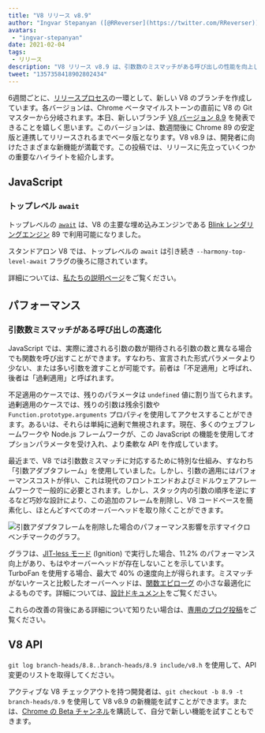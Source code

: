 ```yaml
---
title: "V8 リリース v8.9"
author: "Ingvar Stepanyan ([@RReverser](https://twitter.com/RReverser)), 呼び出し待ち"
avatars: 
 - "ingvar-stepanyan"
date: 2021-02-04
tags: 
 - リリース
description: "V8 リリース v8.9 は、引数数のミスマッチがある呼び出しの性能を向上します。"
tweet: "1357358418902802434"
---
```

6週間ごとに、[リリースプロセス](https://v8.dev/docs/release-process)の一環として、新しい V8 のブランチを作成しています。各バージョンは、Chrome ベータマイルストーンの直前に V8 の Git マスターから分岐されます。本日、新しいブランチ [V8 バージョン 8.9](https://chromium.googlesource.com/v8/v8.git/+log/branch-heads/8.9) を発表できることを嬉しく思います。このバージョンは、数週間後に Chrome 89 の安定版と連携してリリースされるまでベータ版となります。V8 v8.9 は、開発者に向けたさまざまな新機能が満載です。この投稿では、リリースに先立っていくつかの重要なハイライトを紹介します。

<!--truncate-->
## JavaScript

### トップレベル `await`

トップレベルの [`await`](https://v8.dev/features/top-level-await) は、V8 の主要な埋め込みエンジンである [Blink レンダリングエンジン](https://www.chromium.org/blink) 89 で利用可能になりました。

スタンドアロン V8 では、トップレベルの `await` は引き続き `--harmony-top-level-await` フラグの後ろに隠されています。

詳細については、[私たちの説明ページ](https://v8.dev/features/top-level-await)をご覧ください。

## パフォーマンス

### 引数数ミスマッチがある呼び出しの高速化

JavaScript では、実際に渡される引数の数が期待される引数の数と異なる場合でも関数を呼び出すことができます。すなわち、宣言された形式パラメータより少ない、または多い引数を渡すことが可能です。前者は「不足適用」と呼ばれ、後者は「過剰適用」と呼ばれます。

不足適用のケースでは、残りのパラメータは `undefined` 値に割り当てられます。過剰適用のケースでは、残りの引数は残余引数や `Function.prototype.arguments` プロパティを使用してアクセスすることができます。あるいは、それらは単純に過剰で無視されます。現在、多くのウェブフレームワークや Node.js フレームワークが、この JavaScript の機能を使用してオプションパラメータを受け入れ、より柔軟な API を作成しています。

最近まで、V8 では引数数ミスマッチに対応するために特別な仕組み、すなわち「引数アダプタフレーム」を使用していました。しかし、引数の適用にはパフォーマンスコストが伴い、これは現代のフロントエンドおよびミドルウェアフレームワークで一般的に必要とされます。しかし、スタック内の引数の順序を逆にするなど巧妙な設計により、この追加のフレームを削除し、V8 コードベースを簡素化し、ほとんどすべてのオーバーヘッドを取り除くことができます。

![引数アダプタフレームを削除した場合のパフォーマンス影響を示すマイクロベンチマークのグラフ。](/_img/v8-release-89/perf.svg)

グラフは、[JIT-less モード](https://v8.dev/blog/jitless) (Ignition) で実行した場合、11.2% のパフォーマンス向上があり、もはやオーバーヘッドが存在しないことを示しています。TurboFan を使用する場合、最大で 40% の速度向上が得られます。ミスマッチがないケースと比較したオーバーヘッドは、[関数エピローグ](https://source.chromium.org/chromium/chromium/src/+/master:v8/src/compiler/backend/x64/code-generator-x64.cc;l=4905;drc=5056f555010448570f7722708aafa4e55e1ad052) の小さな最適化によるものです。詳細については、[設計ドキュメント](https://docs.google.com/document/d/15SQV4xOhD3K0omGJKM-Nn8QEaskH7Ir1VYJb9_5SjuM/edit)をご覧ください。

これらの改善の背後にある詳細について知りたい場合は、[専用のブログ投稿](https://v8.dev/blog/adaptor-frame)をご覧ください。

## V8 API

`git log branch-heads/8.8..branch-heads/8.9 include/v8.h` を使用して、API 変更のリストを取得してください。

アクティブな V8 チェックアウトを持つ開発者は、`git checkout -b 8.9 -t branch-heads/8.9` を使用して V8 v8.9 の新機能を試すことができます。または、[Chrome の Beta チャンネル](https://www.google.com/chrome/browser/beta.html)を購読して、自分で新しい機能を試すこともできます。
